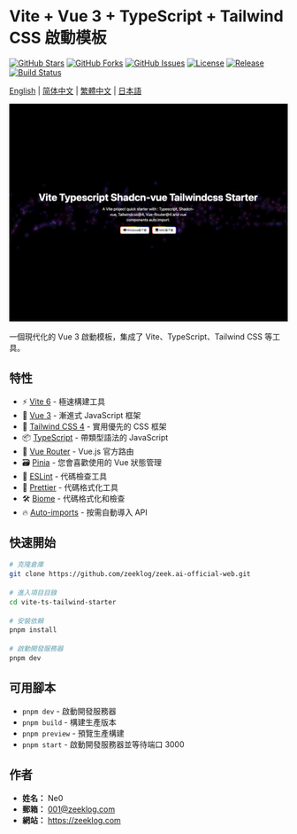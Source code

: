 # Vite + Vue 3 + TypeScript + Tailwind CSS 啟動模板

[![GitHub Stars](https://img.shields.io/github/stars/zeeklog/zeek.ai-official-web?style=social)](https://github.com/zeeklog/zeek.ai-official-web/stargazers)
[![GitHub Forks](https://img.shields.io/github/forks/zeeklog/zeek.ai-official-web?style=social)](https://github.com/zeeklog/zeek.ai-official-web/network)
[![GitHub Issues](https://img.shields.io/github/issues/zeeklog/zeek.ai-official-web)](https://github.com/zeeklog/zeek.ai-official-web/issues)
[![License](https://img.shields.io/github/license/zeeklog/zeek.ai-official-web)](https://github.com/zeeklog/zeek.ai-official-web/blob/main/LICENSE)
[![Release](https://img.shields.io/github/v/release/zeeklog/zeek.ai-official-web)](https://github.com/zeeklog/zeek.ai-official-web/releases)
[![Build Status](https://img.shields.io/github/actions/status/zeeklog/zeek.ai-official-web/build.yml)](https://github.com/zeeklog/zeek.ai-official-web/actions)

[English](README.md) | [简体中文](README.cn.md) | [繁體中文](README.hk.md) | [日本語](README.jp.md)

![examples.png](doc/examples.png)

一個現代化的 Vue 3 啟動模板，集成了 Vite、TypeScript、Tailwind CSS 等工具。

## 特性

- ⚡️ [Vite 6](https://vitejs.dev/) - 極速構建工具
- 🖖 [Vue 3](https://vuejs.org/) - 漸進式 JavaScript 框架
- 🎨 [Tailwind CSS 4](https://tailwindcss.com/) - 實用優先的 CSS 框架
- 📦 [TypeScript](https://www.typescriptlang.org/) - 帶類型語法的 JavaScript
- 📱 [Vue Router](https://router.vuejs.org/) - Vue.js 官方路由
- 🗃️ [Pinia](https://pinia.vuejs.org/) - 您會喜歡使用的 Vue 狀態管理
- 🎯 [ESLint](https://eslint.org/) - 代碼檢查工具
- 💖 [Prettier](https://prettier.io/) - 代碼格式化工具
- 🛠️ [Biome](https://biomejs.dev/) - 代碼格式化和檢查
- 🔥 [Auto-imports](https://github.com/antfu/unplugin-auto-import) - 按需自動導入 API

## 快速開始

```bash
# 克隆倉庫
git clone https://github.com/zeeklog/zeek.ai-official-web.git

# 進入項目目錄
cd vite-ts-tailwind-starter

# 安裝依賴
pnpm install

# 啟動開發服務器
pnpm dev
```

## 可用腳本

- `pnpm dev` - 啟動開發服務器
- `pnpm build` - 構建生產版本
- `pnpm preview` - 預覽生產構建
- `pnpm start` - 啟動開發服務器並等待端口 3000

## 作者

- **姓名：** Ne0
- **郵箱：** 001@zeeklog.com
- **網站：** https://zeeklog.com 
